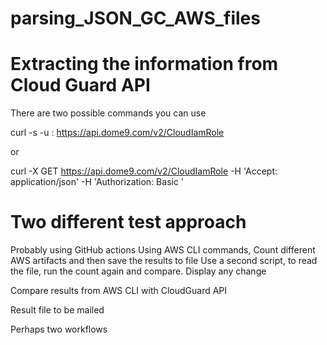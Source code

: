 # parsing_JSON_GC_AWS_files





# Extracting the information from Cloud Guard API


There are two possible commands you can use 

curl -s -u <login>:<password> https://api.dome9.com/v2/CloudIamRole


or 

curl -X GET   https://api.dome9.com/v2/CloudIamRole  -H 'Accept: application/json'     -H 'Authorization: Basic <token>'




# Two different test approach
Probably using GitHub actions
Using AWS CLI commands, Count different AWS artifacts and then save the results to file
Use a second script, to read the file, run the count again and compare. Display any change


Compare results from AWS CLI with CloudGuard API



Result file to be mailed

Perhaps two workflows